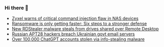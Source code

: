 ### Hi there 👋

<!--START_SECTION:feed-->
* [Zyxel warns of critical command injection flaw in NAS devices](https://www.bleepingcomputer.com/news/security/zyxel-warns-of-critical-command-injection-flaw-in-nas-devices/)
* [Ransomware is only getting faster: Six steps to a stronger defense](https://www.bleepingcomputer.com/news/security/ransomware-is-only-getting-faster-six-steps-to-a-stronger-defense/)
* [New RDStealer malware steals from drives shared over Remote Desktop](https://www.bleepingcomputer.com/news/security/new-rdstealer-malware-steals-from-drives-shared-over-remote-desktop/)
* [Russian APT28 hackers breach Ukrainian govt email servers](https://www.bleepingcomputer.com/news/security/russian-apt28-hackers-breach-ukrainian-govt-email-servers/)
* [Over 100,000 ChatGPT accounts stolen via info-stealing malware](https://www.bleepingcomputer.com/news/security/over-100-000-chatgpt-accounts-stolen-via-info-stealing-malware/)
<!--END_SECTION:feed-->

<!--
**frankenk/frankenk** is a ✨ _special_ ✨ repository because its `README.md` (this file) appears on your GitHub profile.

Here are some ideas to get you started:

- 🔭 I’m currently working on ...
- 🌱 I’m currently learning ...
- 👯 I’m looking to collaborate on ...
- 🤔 I’m looking for help with ...
- 💬 Ask me about ...
- 📫 How to reach me: ...
- 😄 Pronouns: ...
- ⚡ Fun fact: ...
-->



